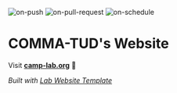 
  ![on-push](../../actions/workflows/on-push.yaml/badge.svg)
  ![on-pull-request](../../actions/workflows/on-pull-request.yaml/badge.svg)
  ![on-schedule](../../actions/workflows/on-schedule.yaml/badge.svg)

  # COMMA-TUD's Website

  Visit **[camp-lab.org](http://camp-lab.org)** 🚀

  _Built with [Lab Website Template](https://greene-lab.gitbook.io/lab-website-template-docs)_
